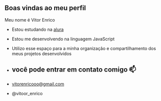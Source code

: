 ## Boas vindas ao meu perfil

Meu nome é Vitor Enrico 

- Estou estudando na [alura](https//www.alura.com.br)
- Estou me desenvolvendo na linguagem JavaScript
- Utilizo esse espaço para a minha organizaçâo e compartilhamento dos meus projetos desenvolvidos

- ## você pode entrar em contato comigo 📫

- vitorenricooo@gmail.com
- @vitoor_enrico
